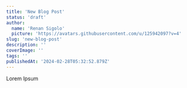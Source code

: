 ```yaml
---
title: 'New Blog Post'
status: 'draft'
author:
  name: 'Renan Sigolo'
  picture: 'https://avatars.githubusercontent.com/u/125942097?v=4'
slug: 'new-blog-post'
description: ''
coverImage: ''
tags: ''
publishedAt: '2024-02-28T05:32:52.879Z'
---
```


Lorem Ipsum